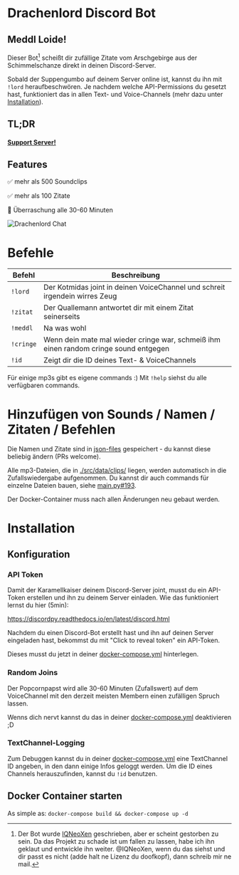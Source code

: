 
# Drachenlord Discord Bot

  

## Meddl Loide! 

  

Dieser Bot[^1] scheißt dir zufällige Zitate vom Arschgebirge aus der Schimmelschanze direkt in deinen Discord-Server.

  

Sobald der Suppengumbo auf deinem Server online ist, kannst du ihn mit `!lord` heraufbeschwören. Je nachdem welche API-Permissions du gesetzt hast, funktioniert das in allen Text- und Voice-Channels (mehr dazu unter [Installation](#installation)).


## TL;DR

#### [Support Server!](https://discord.gg/7J4mgSyB8n)



## Features

  ✅ mehr als 500 Soundclips

  ✅ mehr als 100 Zitate

  🎉 Überraschung alle 30-60 Minuten

![Drachenlord Chat](https://i.imgur.com/IGtD0VS.png)

  

# Befehle

| Befehl		| Beschreibung |
| ------------- | ------------- |
| `!lord`       | Der Kotmidas joint in deinen VoiceChannel und schreit irgendein wirres Zeug |
| `!zitat`      | Der Quallemann antwortet dir mit einem Zitat seinerseits |
| `!meddl`      | Na was wohl |
| `!cringe`      | Wenn dein mate mal wieder cringe war, schmeiß ihm einen random cringe sound entgegen |
| `!id`		    | Zeigt dir die ID deines Text- & VoiceChannels|

  

Für einige mp3s gibt es eigene commands :) Mit `!help` siehst du alle verfügbaren commands.

  

# Hinzufügen von Sounds / Namen / Zitaten / Befehlen

Die Namen und Zitate sind in [json-files](./src/data/) gespeichert - du kannst diese beliebig ändern (PRs welcome).

  

Alle mp3-Dateien, die in [./src/data/clips/](./src/data/clips/) liegen, werden automatisch in die Zufallswiedergabe aufgenommen. Du kannst dir auch commands für einzelne Dateien bauen, siehe [main.py#193](./src/main.py#193).

  

Der Docker-Container muss nach allen Änderungen neu gebaut werden.

# Installation

  

## Konfiguration

### API Token

Damit der Karamellkaiser deinem Discord-Server joint, musst du ein API-Token erstellen und ihn zu deinem Server einladen. Wie das funktioniert lernst du hier (5min):

  

https://discordpy.readthedocs.io/en/latest/discord.html

  

Nachdem du einen Discord-Bot erstellt hast und ihn auf deinen Server eingeladen hast, bekommst du mit "Click to reveal token" ein API-Token.

  

Dieses musst du jetzt in deiner [docker-compose.yml](./docker-compose.yml#L6) hinterlegen.

  

### Random Joins

Der Popcornpapst wird alle 30-60 Minuten (Zufallswert) auf dem VoiceChannel mit den derzeit meisten Membern einen zufälligen Spruch lassen.

  

Wenns dich nervt kannst du das in deiner [docker-compose.yml](./docker-compose.yml#L7) deaktivieren ;D

  

### TextChannel-Logging

Zum Debuggen kannst du in deiner [docker-compose.yml](./docker-compose.yml#L8) eine TextChannel ID angeben, in den dann einige Infos geloggt werden. Um die ID eines Channels herauszufinden, kannst du `!id` benutzen.

  

## Docker Container starten

As simple as: `docker-compose build && docker-compose up -d`

[^1]:Der Bot wurde [IQNeoXen](https://github.com/IQNeoXen/drachenlord-discord-bot) geschrieben, aber er scheint gestorben zu sein. Da das Projekt zu schade ist um fallen zu lassen, habe ich ihn geklaut und entwickle ihn weiter. @IQNeoXen, wenn du das siehst und dir passt es nicht (adde halt ne Lizenz du doofkopf), dann schreib mir ne mail. 
